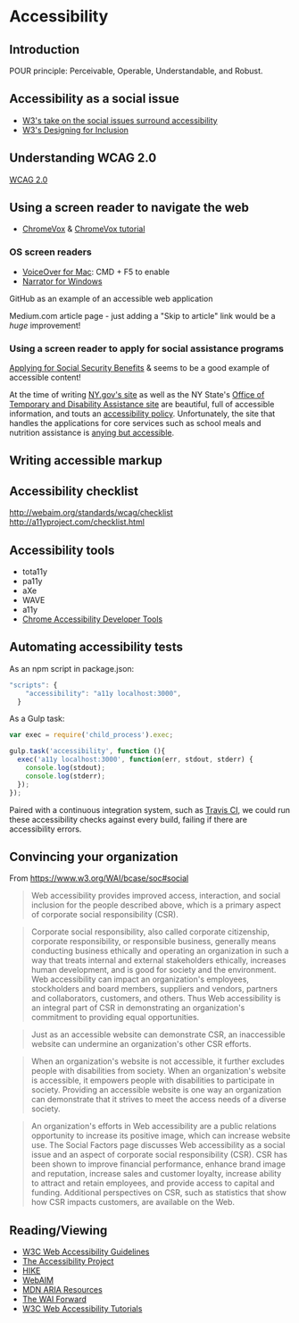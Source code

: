 # Accessibility

## Introduction

POUR principle: Perceivable, Operable, Understandable, and Robust.

## Accessibility as a social issue

- [W3's take on the social issues surround accessibility](https://www.w3.org/WAI/bcase/soc#social)
- [W3's Designing for Inclusion](https://www.w3.org/WAI/users/Overview.html)

## Understanding WCAG 2.0

[WCAG 2.0](https://www.w3.org/TR/WCAG20/)

## Using a screen reader to navigate the web

- [ChromeVox](http://www.chromevox.com/) & [ChromeVox tutorial](http://www.chromevox.com/tutorial/index.html)

### OS screen readers

- [VoiceOver for Mac](https://www.apple.com/accessibility/osx/voiceover/): CMD + F5 to enable
- [Narrator for Windows](http://windows.microsoft.com/en-us/windows/hear-text-read-aloud-narrator#1TC=windows-8)


GitHub as an example of an accessible web application

Medium.com article page - just adding a "Skip to article" link would be a *huge* improvement!

### Using a screen reader to apply for social assistance programs

[Applying for Social Security Benefits](https://secure.ssa.gov/iClaim/dib) &  seems to be a good example of accessible content!

At the time of writing [NY.gov's site](http://www.ny.gov/) as well as the NY State's [Office of Temporary and Disability Assistance site](http://otda.ny.gov/accessibility.asp) are beautiful, full of accessible information, and touts an [accessibility policy](http://www.ny.gov/accessibility). Unfortunately, the site that handles the applications for core services such as school meals and nutrition assistance is [anying but accessible](https://mybenefits.ny.gov/mybenefits/NewAccountCreation!input.nysmybw).


## Writing accessible markup

## Accessibility checklist

http://webaim.org/standards/wcag/checklist
http://a11yproject.com/checklist.html

## Accessibility tools

- tota11y
- pa11y
- aXe
- WAVE
- a11y
- [Chrome Accessibility Developer Tools](https://chrome.google.com/webstore/detail/accessibility-developer-t/fpkknkljclfencbdbgkenhalefipecmb?hl=en)

## Automating accessibility tests

As an npm script in package.json:

```javascript
"scripts": {
    "accessibility": "a11y localhost:3000",
  }
```

As a Gulp task:

```javascript
var exec = require('child_process').exec;

gulp.task('accessibility', function (){
  exec('a11y localhost:3000', function(err, stdout, stderr) {
    console.log(stdout);
    console.log(stderr);
  });
});
```

Paired with a continuous integration system, such as [Travis CI](https://travis-ci.com/), we could run these accessibility checks against every build, failing if there are accessibility errors.


## Convincing your organization

From <https://www.w3.org/WAI/bcase/soc#social>

> Web accessibility provides improved access, interaction, and social inclusion for the people described above, which is a primary aspect of corporate social responsibility (CSR).

> Corporate social responsibility, also called corporate citizenship, corporate responsibility, or responsible business, generally means conducting business ethically and operating an organization in such a way that treats internal and external stakeholders ethically, increases human development, and is good for society and the environment. Web accessibility can impact an organization's employees, stockholders and board members, suppliers and vendors, partners and collaborators, customers, and others. Thus Web accessibility is an integral part of CSR in demonstrating an organization's commitment to providing equal opportunities.

> Just as an accessible website can demonstrate CSR, an inaccessible website can undermine an organization's other CSR efforts.

> When an organization's website is not accessible, it further excludes people with disabilities from society. When an organization's website is accessible, it empowers people with disabilities to participate in society. Providing an accessible website is one way an organization can demonstrate that it strives to meet the access needs of a diverse society.

> An organization's efforts in Web accessibility are a public relations opportunity to increase its positive image, which can increase website use. The Social Factors page discusses Web accessibility as a social issue and an aspect of corporate social responsibility (CSR). CSR has been shown to improve financial performance, enhance brand image and reputation, increase sales and customer loyalty, increase ability to attract and retain employees, and provide access to capital and funding. Additional perspectives on CSR, such as statistics that show how CSR impacts customers, are available on the Web.

## Reading/Viewing

- [W3C Web Accessibility Guidelines](https://www.w3.org/standards/webdesign/accessibility)
- [The Accessibility Project](http://a11yproject.com/)
- [HIKE](http://accessibility.parseapp.com/)
- [WebAIM](http://webaim.org/)
- [MDN ARIA Resources](https://developer.mozilla.org/en-US/docs/Web/Accessibility/ARIA)
- [The WAI Forward](https://www.smashingmagazine.com/2014/07/the-wai-forward/)
- [W3C Web Accessibility Tutorials](https://www.w3.org/WAI/tutorials/)
